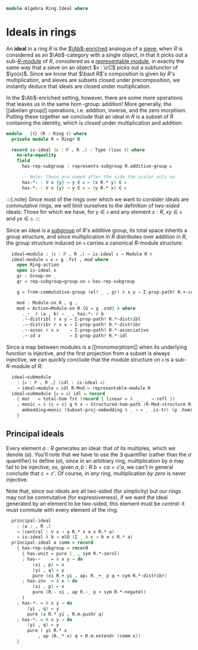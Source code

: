 <!--
```agda
open import Algebra.Ring.Module.Action
open import Algebra.Group.Subgroup
open import Algebra.Ring.Module
open import Algebra.Group.Ab
open import Algebra.Group
open import Algebra.Ring

open import Cat.Displayed.Univalence.Thin
open import Cat.Displayed.Total
open import Cat.Prelude

open import Data.Power

import Algebra.Ring.Reasoning as Ringr
```
-->

```agda
module Algebra.Ring.Ideal where
```

# Ideals in rings

An **ideal** in a ring $R$ is the [$\Ab$-enriched] analogue of a
[sieve], when $R$ is considered as an $\Ab$-category with a single
object, in that it picks out a sub-[$R$-module] of $R$, considered as a
[representable module], in exactly the same way that a sieve on an
object $x : \cC$ picks out a subfunctor of $\yo(x)$. Since we know that
$\baut R$'s composition is given by $R$'s multiplication, and sieves are
subsets closed under precomposition, we instantly deduce that ideals are
closed under multiplication.

[$\Ab$-enriched]: Cat.Abelian.Base.html#ab-enriched-categories
[sieve]: Cat.Diagram.Sieve.html
[$R$-module]: Algebra.Ring.Module.html#modules
[representable module]: Algebra.Ring.Module.html#representable-modules

In the $\Ab$-enriched setting, however, there are some more operations
that leaves us in the same $\hom$-group: addition! More generally, the
[[abelian group]] operations, i.e. addition, inverse, and the zero
morphism.  Putting these together we conclude that an ideal in $R$ is a
subset of $R$ containing the identity, which is closed under
multiplication and addition.


```agda
module _ {ℓ} (R : Ring ℓ) where
  private module R = Ringr R

  record is-ideal (𝔞 : ℙ ⌞ R ⌟) : Type (lsuc ℓ) where
    no-eta-equality
    field
      has-rep-subgroup : represents-subgroup R.additive-group 𝔞

      -- Note: these are named after the side the scalar acts on.
      has-*ₗ : ∀ x {y} → y ∈ 𝔞 → (x R.* y) ∈ 𝔞
      has-*ᵣ : ∀ x {y} → y ∈ 𝔞 → (y R.* x) ∈ 𝔞
```

:::{.note}
Since most of the rings over which we want to consider ideals
are _commutative_ rings, we will limit ourselves to the definition of
_two-sided_ ideals: Those for which we have, for $y \in \mathfrak{a}$
and any element $x : R$, $xy \in \mathfrak{a}$ and $yx \in
\mathfrak{a}$.
:::

<!--
```agda
    open represents-subgroup has-rep-subgroup
      renaming ( has-unit to has-0 ; has-⋆ to has-+ ; has-inv to has-neg )
      public

    ideal→normal : normal-subgroup R.additive-group 𝔞
    ideal→normal .normal-subgroup.has-rep = has-rep-subgroup
    ideal→normal .normal-subgroup.has-conjugate {y = y} x∈𝔞 =
      subst (_∈ 𝔞) (sym (ap (y R.+_) R.+-commutes ∙ R.cancell R.+-invr)) x∈𝔞

    open normal-subgroup ideal→normal hiding (has-rep) public
```
-->

Since an ideal is a [subgroup] of $R$'s additive group, its total space
inherits a group structure, and since multiplication in $R$ distributes
over addition in $R$, the group structure induced on $\mathfrak{a}$
carries a canonical $R$-module structure.

[subgroup]: Algebra.Group.Subgroup.html

```agda
  ideal→module : (𝔞 : ℙ ⌞ R ⌟) → is-ideal 𝔞 → Module R ℓ
  ideal→module 𝔞 x = g .fst , mod where
    open Ring-action
    open is-ideal x
    gr : Group-on _
    gr = rep-subgroup→group-on 𝔞 has-rep-subgroup

    g = from-commutative-group (el! _ , gr) λ x y → Σ-prop-path! R.+-commutes

    mod : Module-on R ⌞ g ⌟
    mod = Action→Module-on R {G = g .snd} λ where
      ._⋆_ r (a , b) → _ , has-*ₗ r b
      .⋆-distribl r x y → Σ-prop-path! R.*-distribl
      .⋆-distribr r s x → Σ-prop-path! R.*-distribr
      .⋆-assoc r s x    → Σ-prop-path! R.*-associative
      .⋆-id x           → Σ-prop-path! R.*-idl
```

Since a map between modules is a [[monomorphism]] when its underlying
function is injective, and the first projection from a subset is always
injective, we can quickly conclude that the module structure on
$\mathfrak{a}$ is a sub-$R$-module of $R$:

```agda
  ideal→submodule
    : {𝔞 : ℙ ⌞ R ⌟} (idl : is-ideal 𝔞)
    → ideal→module 𝔞 idl R-Mod.↪ representable-module R
  ideal→submodule {𝔞 = 𝔞} idl = record
    { mor   = total-hom fst (record { linear = λ _ _ _ → refl })
    ; monic = λ {c = c} g h x → Structured-hom-path (R-Mod-structure R) $
      embedding→monic (Subset-proj-embedding λ _ → 𝔞 _ .is-tr) (g .hom) (h .hom) (ap hom x)
    }
```

## Principal ideals

Every element $a : R$ generates an ideal: that of its multiples, which
we denote $(a)$. You'll note that we have to use the $\exists$
quantifier (rather than the $\sigma$ quantifier) to define $(a)$, since
in an arbitrary ring, multiplication by $a$ may fail to be injective,
so, given $a, b : R$ $b = ca = c'a$, we can't in general conclude that
$c = c'$.  Of course, in _any_ ring, multiplication _by zero_ is never
injective.

Note that, since our ideals are all two-sided (for simplicity) but our
rings may not be commutative (for expressiveness), if we want the ideal
generated by an element to be two-sided, this element must be *central*:
it must commute with every element of the ring.

```agda
  principal-ideal
    : (a : ⌞ R ⌟)
    → (central : ∀ x → a R.* x ≡ x R.* a)
    → is-ideal λ b → elΩ (Σ _ λ c → b ≡ c R.* a)
  principal-ideal a comm = record
    { has-rep-subgroup = record
      { has-unit = pure (_ , sym R.*-zerol)
      ; has-⋆    = λ x y → do
          (xi , p) ← x
          (yi , q) ← y
          pure (xi R.+ yi , ap₂ R._+_ p q ∙ sym R.*-distribr)
      ; has-inv  = λ x → do
          (xi , p) ← x
          pure (R.- xi , ap R.-_ p ∙ sym R.*-negatel)
      }
    ; has-*ₗ = λ x y → do
        (yi , q) ← y
        pure (x R.* yi , R.m.pushr q)
    ; has-*ᵣ = λ x y → do
        (yi , q) ← y
        pure ( yi R.* x
            , ap (R._* x) q ∙ R.m.extendr (comm x))
    }
```
